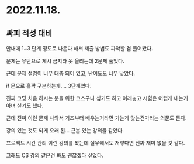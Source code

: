 # 2022.11.18.

## 싸피 적성 대비

안내에 1~3 단계 정도로 나온다 해서 제출 방법도 파악할 겸 풀어봤다.

문제는 무단으로 게시 금지라 못 올리는데 2문제 풀었다.

근데 문제 설명이 너무 대충 되어 있고, 난이도도 너무 낮았다.

if 문으로 홀짝 구분하는게.... 3단계였다.

진짜 코딩 처음 하시는 분을 위한 코스구나 싶기도 하고 이래놓고 시험은 어렵게 내는거 아녀 싶기도 했다.

근데 진짜 이런 문제 나와서 기초부터 배우는거라면 가는게 맞는건가라는 의문도 든다.

강의 있는 것도 되게 오래 된... 근본 있는 강의들 같았다.

프로젝트 시간 관리 이런 강의를 봤는데 실무에서도 저렇다면 진짜 재미 없을 것 같다.

그래도 CS 강의 같은건 봐도 괜찮겠다 싶었다.
